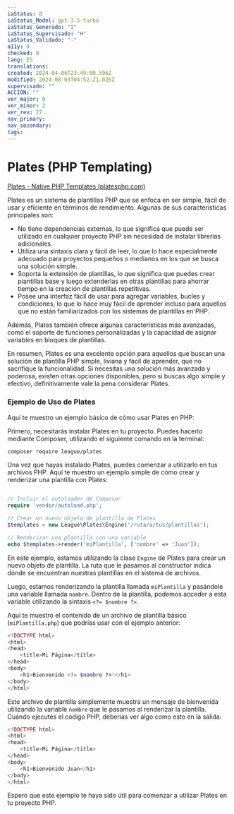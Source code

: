 ```yaml
---
iaStatus: 8
iaStatus_Model: gpt-3.5-turbo
iaStatus_Generado: "I"
iaStatus_Supervisado: "H"
iaStatus_Validado: "-"
a11y: 0
checked: 0
lang: ES
translations: 
created: 2024-04-06T23:49:00.596Z
modified: 2024-08-03T04:52:21.026Z
supervisado: ""
ACCION: ""
ver_major: 0
ver_minor: 2
ver_rev: 27
nav_primary: 
nav_secondary: 
tags:
---
```

# Plates (PHP Templating)

[Plates - Native PHP Templates (platesphp.com)](https://platesphp.com/)

Plates es un sistema de plantillas PHP que se enfoca en ser simple, fácil de usar y eficiente en términos de rendimiento. Algunas de sus características principales son:

-   No tiene dependencias externas, lo que significa que puede ser utilizado en cualquier proyecto PHP sin necesidad de instalar librerías adicionales.
-   Utiliza una sintaxis clara y fácil de leer, lo que lo hace especialmente adecuado para proyectos pequeños o medianos en los que se busca una solución simple.
-   Soporta la extensión de plantillas, lo que significa que puedes crear plantillas base y luego extenderlas en otras plantillas para ahorrar tiempo en la creación de plantillas repetitivas.
-   Posee una interfaz fácil de usar para agregar variables, bucles y condiciones, lo que lo hace muy fácil de aprender incluso para aquellos que no están familiarizados con los sistemas de plantillas en PHP.

Además, Plates también ofrece algunas características más avanzadas, como el soporte de funciones personalizadas y la capacidad de asignar variables en bloques de plantillas.

En resumen, Plates es una excelente opción para aquellos que buscan una solución de plantilla PHP simple, liviana y fácil de aprender, que no sacrifique la funcionalidad. Si necesitas una solución más avanzada y poderosa, existen otras opciones disponibles, pero si buscas algo simple y efectivo, definitivamente vale la pena considerar Plates.

### Ejemplo de Uso de Plates

Aquí te muestro un ejemplo básico de cómo usar Plates en PHP:

Primero, necesitarás instalar Plates en tu proyecto. Puedes hacerlo mediante Composer, utilizando el siguiente comando en la terminal:

```bash
composer require league/plates
```

Una vez que hayas instalado Plates, puedes comenzar a utilizarlo en tus archivos PHP. Aquí te muestro un ejemplo simple de cómo crear y renderizar una plantilla con Plates:

```php

// Incluir el autoloader de Composer
require 'vendor/autoload.php';

// Crear un nuevo objeto de plantilla de Plates
$templates = new League\Plates\Engine('/ruta/a/tus/plantillas');

// Renderizar una plantilla con una variable
echo $templates->render('miPlantilla', ['nombre' => 'Juan']);
```

En este ejemplo, estamos utilizando la clase `Engine` de Plates para crear un nuevo objeto de plantilla. La ruta que le pasamos al constructor indica dónde se encuentran nuestras plantillas en el sistema de archivos.

Luego, estamos renderizando la plantilla llamada `miPlantilla` y pasándole una variable llamada `nombre`. Dentro de la plantilla, podemos acceder a esta variable utilizando la sintaxis `<?= $nombre ?>`.

Aquí te muestro el contenido de un archivo de plantilla básico (`miPlantilla.php`) que podrías usar con el ejemplo anterior:

```php
<!DOCTYPE html>
<html>
<head>
	<title>Mi Página</title>
</head>
<body>
	<h1>Bienvenido <?= $nombre ?>!</h1>
</body>
</html>
```


Este archivo de plantilla simplemente muestra un mensaje de bienvenida utilizando la variable `nombre` que le pasamos al renderizar la plantilla. Cuando ejecutes el código PHP, deberías ver algo como esto en la salida:

```php
<!DOCTYPE html>
<html>
<head>
	<title>Mi Página</title>
</head>
<body>
	<h1>Bienvenido Juan</h1>
</body>
</html>
```


Espero que este ejemplo te haya sido útil para comenzar a utilizar Plates en tu proyecto PHP.